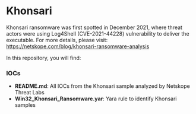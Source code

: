 # Khonsari
Khonsari ransomware was first spotted in December 2021, where threat actors were using Log4Shell (CVE-2021-44228) vulnerability to deliver the executable. For more details, please visit: https://netskope.com/blog/khonsari-ransomware-analysis

In this repository, you will find:

### IOCs
* **README.md**: All IOCs from the Khonsari sample analyzed by Netskope Threat Labs
* **Win32_Khonsari_Ransomware.yar**: Yara rule to identify Khonsari samples
